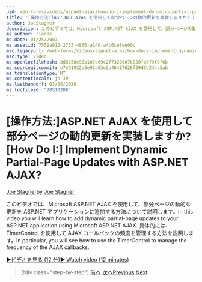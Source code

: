 ```yaml
---
uid: web-forms/videos/aspnet-ajax/how-do-i-implement-dynamic-partial-page-updates-with-aspnet-ajax
title: '[操作方法:]ASP.NET AJAX を使用して部分ページの動的更新を実装しますか? | Microsoft Docs'
author: JoeStagner
description: このビデオでは、Microsoft ASP.NET AJAX を使用して、部分ページの動的な更新を ASP.NET アプリケーションに追加する方法について説明します。
ms.author: riande
ms.date: 01/25/2007
ms.assetid: 7559a912-2753-4866-a140-a4c6cefee00c
msc.legacyurl: /web-forms/videos/aspnet-ajax/how-do-i-implement-dynamic-partial-page-updates-with-aspnet-ajax
msc.type: video
ms.openlocfilehash: 8d8258e90b107e09c2f7328907b080fb0f9f9f6b
ms.sourcegitcommit: e7e91932a6e91a63e2e46417626f39d6b244a3ab
ms.translationtype: MT
ms.contentlocale: ja-JP
ms.lasthandoff: 03/06/2020
ms.locfileid: "78510208"
---
```

# <a name="how-do-i-implement-dynamic-partial-page-updates-with-aspnet-ajax"></a><span data-ttu-id="26c8a-104">[操作方法:]ASP.NET AJAX を使用して部分ページの動的更新を実装しますか?</span><span class="sxs-lookup"><span data-stu-id="26c8a-104">[How Do I:] Implement Dynamic Partial-Page Updates with ASP.NET AJAX?</span></span>

<span data-ttu-id="26c8a-105">[Joe Stagner](https://github.com/JoeStagner)</span><span class="sxs-lookup"><span data-stu-id="26c8a-105">by [Joe Stagner](https://github.com/JoeStagner)</span></span>

<span data-ttu-id="26c8a-106">このビデオでは、Microsoft ASP.NET AJAX を使用して、部分ページの動的な更新を ASP.NET アプリケーションに追加する方法について説明します。</span><span class="sxs-lookup"><span data-stu-id="26c8a-106">In this video you will learn how to add dynamic partial-page updates to your ASP.NET application using Microsoft ASP.NET AJAX.</span></span> <span data-ttu-id="26c8a-107">具体的には、TimerControl を使用して AJAX コールバックの頻度を管理する方法を説明します。</span><span class="sxs-lookup"><span data-stu-id="26c8a-107">In particular, you will see how to use the TimerControl to manage the frequency of the AJAX callbacks.</span></span>

[<span data-ttu-id="26c8a-108">&#9654;ビデオを見る (12 分)</span><span class="sxs-lookup"><span data-stu-id="26c8a-108">&#9654; Watch video (12 minutes)</span></span>](https://channel9.msdn.com/Blogs/ASP-NET-Site-Videos/how-do-i-implement-dynamic-partial-page-updates-with-aspnet-ajax)

> [!div class="step-by-step"]
> <span data-ttu-id="26c8a-109">[前へ](how-do-i-get-started-with-aspnet-ajax.md)
> [次へ](how-do-i-make-client-side-network-callbacks-with-aspnet-ajax.md)</span><span class="sxs-lookup"><span data-stu-id="26c8a-109">[Previous](how-do-i-get-started-with-aspnet-ajax.md)
[Next](how-do-i-make-client-side-network-callbacks-with-aspnet-ajax.md)</span></span>
